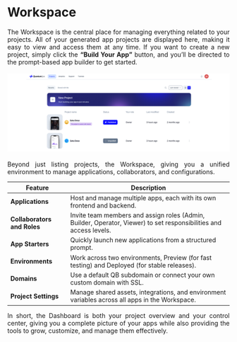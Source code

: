 # <strong>Workspace</strong>

<div align="justify">
The Workspace is the central place for managing everything related to your projects. All of your generated app projects are displayed here, making it easy to view and access them at any time. If you want to create a new project, simply click the <strong>“Build Your App”</strong> button, and you’ll be directed to the prompt-based app builder to get started.
</div>
<br>
<div align="center">
<img src="docs/assets/features/dashboard_white.png" alt="Dashboard" width="700">
</div>
<br>
<div align="justify">
Beyond just listing projects, the Workspace, giving you a unified environment to manage applications, collaborators, and configurations.
</div>

| Feature                  | Description                                                              |
|--------------------------|--------------------------------------------------------------------------|
| **Applications**             | Host and manage multiple apps, each with its own frontend and backend.   |
| **Collaborators and Roles**  | Invite team members and assign roles (Admin, Builder, Operator, Viewer) to set responsibilities and access levels.|
| **App Starters**             | Quickly launch new applications from a structured prompt.                |
| **Environments**             | Work across two environments, Preview (for fast testing) and Deployed (for stable releases).|
| **Domains**                  | Use a default QB subdomain or connect your own custom domain with SSL.   |
| **Project Settings**         | Manage shared assets, integrations, and environment variables across all apps in the Workspace.|
<div align="justify">
In short, the Dashboard is both your project overview and your control center, giving you a complete picture of your apps while also providing the tools to grow, customize, and manage them effectively.
</div>